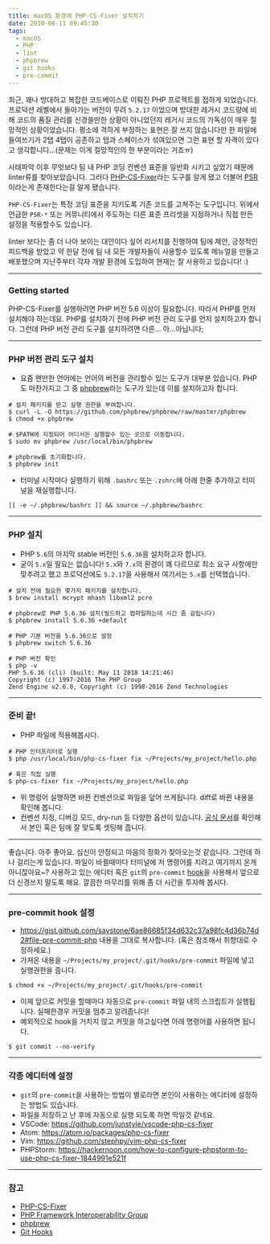 ```yaml
---
title: macOS 환경에 PHP-CS-Fixer 설치하기
date: 2018-06-11 09:45:30
tags:
  - macOS
  - PHP
  - lint
  - phpbrew
  - git hooks
  - pre-commit
---
```


최근, 꽤나 방대하고 복잡한 코드베이스로 이뤄진 PHP 프로젝트를 접하게 되었습니다. 프로덕션 레벨에서 돌아가는 버전이 무려 `5.2.17` 이었으며 방대한 레거시 코드량에 비해 코드의 품질 관리를 신경쓸만한 상황이 아니었던지 레거시 코드의 가독성이 매우 절망적인 상황이었습니다. 평소에 격하게 부정하는 표현은 잘 쓰지 않습니다만 한 파일에 들여쓰기가 2탭 4탭이 공존하고 탭과 스페이스가 섞여있으면 그런 표현 할 자격이 있다고 생각합니다...(문제는 이게 절망적인의 한 부분이라는 거죠ㅠ)<!-- more --> 

사태파악 이후 무엇보다 팀 내 PHP 코딩 컨벤션 표준을 일반화 시키고 싶었기 때문에 linter류를 찾아보았습니다. 그러다 [PHP-CS-Fixer](https://github.com/FriendsOfPHP/PHP-CS-Fixer)라는 도구를 알게 됐고 더불어 [PSR](https://github.com/php-fig/fig-standards)이라는게 존재한다는걸 알게 됐습니다. 

`PHP-CS-Fixer`는 특정 코딩 표준을 지키도록 기존 코드를 고쳐주는 도구입니다. 위에서 언급한 `PSR-*` 또는 커뮤니티에서 주도하는 다른 표준 프리셋을 지정하거나 직접 만든 설정을 적용할수도 있습니다.

linter 보다는 좀 더 나아 보이는 대안이다 싶어 리서치를 진행하여 팀에 제안, 긍정적인 피드백을 받았고 약 한달 전에 팀 내 모든 개발자들이 사용할수 있도록 메뉴얼을 만들고 배포했으며 지난주부터 각자 개발 환경에 도입하여 현재는 잘 사용하고 있습니다! :) 

---

### Getting started
PHP-CS-Fixer를 실행하려면 PHP 버전 5.6 이상이 필요합니다. 따라서 PHP를 먼저 설치해야 하는데요. PHP를 설치하기 전에 PHP 버전 관리 도구를 먼저 설치하고자 합니다. 그런데 PHP 버전 관리 도구를 설치하려면 다른... 아...아닙니다;

---

### PHP 버전 관리 도구 설치
  - 요즘 왠만한 언어에는 언어의 버전을 관리할수 있는 도구가 대부분 있습니다. PHP도 마찬가지고 그 중 [phpbrew](https://github.com/phpbrew/phpbrew)라는 도구가 있는데 이를 설치하고자 합니다.

```shell installing phpbrew https://github.com/phpbrew/phpbrew#install
# 설치 패키지를 받고 실행 권한을 부여합니다.
$ curl -L -O https://github.com/phpbrew/phpbrew/raw/master/phpbrew
$ chmod +x phpbrew

# $PATH에 지정되어 어디서든 실행할수 있는 곳으로 이동합니다.
$ sudo mv phpbrew /usr/local/bin/phpbrew

# phpbrew를 초기화합니다.
$ phpbrew init
```

  - 터미널 시작마다 실행하기 위해 `.bashrc` 또는  `.zshrc`에 아래 한줄 추가하고 터미널을 재실행합니다.

```shell
[[ -e ~/.phpbrew/bashrc ]] && source ~/.phpbrew/bashrc
```

---

### PHP 설치
  - PHP `5.6`의 마지막 stable 버전인 `5.6.36`을 설치하고자 합니다.
  - 굳이 `5.x`일 필요는 없습니다! `5.x`와 `7.x`의 환경이 꽤 다르므로 최소 요구 사항에만 맞추려고 했고 프로덕션에도 `5.2.17`을 사용해서 여기서는 `5.x`를 선택했습니다.
```shell installing PHP 5.6.36 via phpbrew
# 설치 전에 필요한 몇가지 패키지를 설치합니다.
$ brew install mcrypt mhash libxml2 pcre

# phpbrew로 PHP 5.6.36 설치(빌드하고 컴파일하는데 시간 좀 걸립니다)
$ phpbrew install 5.6.36 +default

# PHP 기본 버전을 5.6.36으로 설정
$ phpbrew switch 5.6.36

# PHP 버전 확인
$ php -v
PHP 5.6.36 (cli) (built: May 11 2018 14:21:46)
Copyright (c) 1997-2016 The PHP Group
Zend Engine v2.6.0, Copyright (c) 1998-2016 Zend Technologies
```

---

### 준비 끝!
  - PHP 파일에 적용해봅시다.
```shell 
# PHP 인터프리터로 실행
$ php /usr/local/bin/php-cs-fixer fix ~/Projects/my_project/hello.php

# 혹은 직접 실행
$ php-cs-fixer fix ~/Projects/my_project/hello.php
```
  - 위 명령어 실행하면 바뀐 컨벤션으로 파일을 덮어 쓰게됩니다. diff로 바뀐 내용을 확인해 봅니다.
  - 컨벤션 지정, 디버깅 모드, dry-run 등 다양한 옵션이 있습니다. [공식 문서](https://github.com/FriendsOfPHP/PHP-CS-Fixer#usage)를 확인해서 본인 혹은 팀에 잘 맞도록 셋팅해 줍니다.

---

좋습니다. 아주 좋아요. 심신이 안정되고 마음의 정화가 찾아오는것 같습니다. 그런데 하나 걸리는게 있습니다. 파일이 바뀔때마다 터미널에 저 명령어를 치려고 여기까지 온게 아니잖아요~? 사용하고 있는 에디터 혹은 `git`의 `pre-commit` [hook](https://githooks.com/)을 사용해서 앞으로 더 신경쓰지 말도록 해요. 깔끔한 마무리를 위해 좀 더 시간을 투자해 봅시다.

---

### pre-commit hook 설정
  - https://gist.github.com/saystone/6ae86685f34d632c37a98fc4d36b74d2#file-pre-commit-php 내용을 그대로 복사합니다. (혹은 참조해서 취향대로 수정하세요.)
  - 가져온 내용을 `~/Projects/my_project/.git/hooks/pre-commit` 파일에 넣고 실행권한을 줍니다.

```shell grant executable authority
$ chmod +x ~/Projects/my_project/.git/hooks/pre-commit
```

  - 이제 앞으로 커밋을 할때마다 자동으로 `pre-commit` 파일 내의 스크립트가 실행됩니다. 실패한경우 커밋을 멈추고 알려줍니다!
  - 예외적으로 hook을 거치지 않고 커밋을 하고싶다면 아래 명령어를 사용하면 됩니다.

```shell ignore hook
$ git commit --no-verify
```

---

### 각종 에디터에 설정
  - `git`의 `pre-commit`을 사용하는 방법이 별로라면 본인이 사용하는 에디터에 설정하는 방법도 있습니다.
  - 파일을 저장하고 난 후에 자동으로 실행 되도록 하면 딱일것 같네요.
  - VSCode: https://github.com/junstyle/vscode-php-cs-fixer
  - Atom: https://atom.io/packages/php-cs-fixer
  - Vim: https://github.com/stephpy/vim-php-cs-fixer
  - PHPStorm: https://hackernoon.com/how-to-configure-phpstorm-to-use-php-cs-fixer-1844991e521f

---

### 참고
  - [PHP-CS-Fixer](https://github.com/FriendsOfPHP/PHP-CS-Fixer)
  - [PHP Framework Interoperability Group](https://github.com/php-fig/fig-standards)
  - [phpbrew](https://github.com/phpbrew/phpbrew)
  - [Git Hooks](https://githooks.com/)

